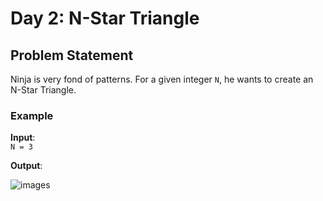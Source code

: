 # Day 2: N-Star Triangle

## Problem Statement

Ninja is very fond of patterns. For a given integer `N`, he wants to create an N-Star Triangle.

### Example

**Input**:  
`N = 3`

**Output**: 

![images](https://github.com/user-attachments/assets/4419727a-6b24-4c47-bd68-76180e2fffe9)
